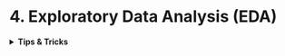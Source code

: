 # 4. Exploratory Data Analysis (EDA)

<div style="width:1000px;margin:auto">

<details><summary><b>Tips & Tricks</b></summary><p>

<details><summary><b>Heatmap</b> for <b>Daily</b> usage</summary><p>
<a href='./5_EDA/Heatmap_daily_time_series.html#Sales-Heatmap-Calendar'>How to use (Notebook)</a>
<h4>Code</h4>
```python
# ----------------------------------------------------------------------------
# Author:  Nicolas P. Rougier
# License: BSD
# ----------------------------------------------------------------------------
import numpy as np
import matplotlib.pyplot as plt
from matplotlib.patches import Polygon
from datetime import datetime
from dateutil.relativedelta import relativedelta


def calmap(ax, year, data):
    ax.tick_params('x', length=0, labelsize="medium", which='major')
    ax.tick_params('y', length=0, labelsize="x-small", which='major')

    # Month borders
    xticks, labels = [], []
    start = datetime(year,1,1).weekday()
    for month in range(1,13):
        first = datetime(year, month, 1)
        last = first + relativedelta(months=1, days=-1)

        y0 = first.weekday()
        y1 = last.weekday()
        x0 = (int(first.strftime("%j"))+start-1)//7
        x1 = (int(last.strftime("%j"))+start-1)//7

        P = [ (x0,   y0), (x0,    7),  (x1,   7),
              (x1,   y1+1), (x1+1,  y1+1), (x1+1, 0),
              (x0+1,  0), (x0+1,  y0) ]
        xticks.append(x0 +(x1-x0+1)/2)
        labels.append(first.strftime("%b"))
        poly = Polygon(P, edgecolor="black", facecolor="None",
                       linewidth=1, zorder=20, clip_on=False)
        ax.add_artist(poly)
    
    ax.set_xticks(xticks)
    ax.set_xticklabels(labels)
    ax.set_yticks(0.5 + np.arange(7))
    ax.set_yticklabels(["Mon", "Tue", "Wed", "Thu", "Fri", "Sat", "Sun"])
    ax.set_title("{}".format(year), weight="semibold")
    
    # Clearing first and last day from the data
    valid = datetime(year, 1, 1).weekday()
    data[:valid,0] = np.nan
    valid = datetime(year, 12, 31).weekday()
    # data[:,x1+1:] = np.nan
    data[valid+1:,x1] = np.nan

    # Showing data
    ax.imshow(data, extent=[0,53,0,7], zorder=10, vmin=-1, vmax=1,
              cmap="RdYlBu_r", origin="lower", alpha=.75)
```
</p></details>

<details><summary><b>Upsampling</b></summary>
<p><b>Upsampling</b> Chaning the time from, for example, <b>minutes to seconds</b>. <br><b>Upsampling</b> helps us to visualize and analyze data in more detail, and these fine-grained observations are calculated using <b>interpolation</b>.<br>
<h5>Pitfalls:</h5>
<b>Upsampling</b> leads to <b>NaN</b> values. the methods used in <b>interpolation</b> are linear or cubic splines for imputing <b>NaN</b> values. This might not represent the original data, so the analysis & visualization might be misleading.</p>

```
# Aggregate dataframe by year since we have a yearly time-series dataframe.
walmart_store_count = walmart_stores.groupby("YEAR")[["storenum"]].agg("count").rename(columns={"storenum": "store_count"})
```

```
# Convert the frequecy to 2 days (Upsampling):
walmart_store_count_series = walmart_store_count_series.asfreq('2D')
# And this will generated NaNs, and we will fill it with interpolation.
```

```
# Imputing NaNs with interpolation.
walmart_store_count_series = walmart_store_count_series.interpolate(method="spline", order=2)

# Then plot it.
walmart_store_count_series.plot(style=":")
```
<img src="./imgs/upsampling.png">
</details>

<details><summary><b>Downsampling</b></summary>
<p><b>Downsampling</b> Chaning the time from, for example, <b>months to years</b>. <br><b>Downsampling</b> helps summarize and get a general sense of trends in data.<br>
<h5>Pitfalls:</h5>
<b>Downsampling</b> aggregates the observation over sample frequency, where we provide a frequency to function as an argument, so we might lose information.</p>

```
# After aggreation, we will smooth out the plot using downsampling with a frequency of BA(business year).
plt.figure(figsize=(12, 8))
plt.ylabel("Interpolated Values")
plt.plot(walmart_store_count_series)
walmart_store_count_series.resample('BA').mean().plot(style=':', title="Values Smoothen by Business Year Frequency") #BA stands for Business Year
```
<img src="./imgs/downsampling_1.png">

```
# Downsample with a frequency of BQ(business quarter) to observe higher granularity.
plt.figure(figsize=(12,8))
plt.ylabel("Interpolated Values")
walmart_store_count_series.plot(alpha=0.5, style='-')
walmart_store_count_series.resample('BQ').mean().plot(style=':', title="Values Smoothen by Business Quarter Frequency")#BQ stands for Business quarter
```
<img src="./imgs/downsampling_2.png">
</details>

</p></details>

<hr>

<details><summary><b>Time-Series Analysis Course</b></summary><p>

<details><summary><b>Time-Series with Pandas</b></summary><p>

<ul>
<li><p><a href="file:///media/mosaab/Volume/Courses/Computer%20Science/Advanced/Machine%20Learning/Udemy/[%20FreeCourseWeb.com%20]%20Udemy%20-%20Python%20for%20Time%20Series%20Data%20Analysis/01.%20Introduction/UDEMY_TSA_FINAL/04-Time-Series-with-Pandas/00-Datetime-Index.html#Python-Datetime-Review"><b>1. Datetime Index</b></a> </p></li>

<li><p><a href="file:///media/mosaab/Volume/Courses/Computer%20Science/Advanced/Machine%20Learning/Udemy/[%20FreeCourseWeb.com%20]%20Udemy%20-%20Python%20for%20Time%20Series%20Data%20Analysis/01.%20Introduction/UDEMY_TSA_FINAL/04-Time-Series-with-Pandas/01-Time-Resampling.html#Import-the-data"><b>2. Making Datetime as index and parse it as datetime64</b></a> </p></li>

<li><p><a href="file:///media/mosaab/Volume/Courses/Computer%20Science/Advanced/Machine%20Learning/Udemy/[%20FreeCourseWeb.com%20]%20Udemy%20-%20Python%20for%20Time%20Series%20Data%20Analysis/01.%20Introduction/UDEMY_TSA_FINAL/04-Time-Series-with-Pandas/01-Time-Resampling.html#resample()"><b>3. Resample</b> (making aggregation over time)</a></p></li>

<li><p><a href="file:///media/mosaab/Volume/Courses/Computer%20Science/Advanced/Machine%20Learning/Udemy/[%20FreeCourseWeb.com%20]%20Udemy%20-%20Python%20for%20Time%20Series%20Data%20Analysis/01.%20Introduction/UDEMY_TSA_FINAL/04-Time-Series-with-Pandas/02-Time-Shifting.html#Time-Shifting"><b>4. Time Shifting</b></a> </p></li>

<li><p><a href="file:///media/mosaab/Volume/Courses/Computer%20Science/Advanced/Machine%20Learning/Udemy/[%20FreeCourseWeb.com%20]%20Udemy%20-%20Python%20for%20Time%20Series%20Data%20Analysis/01.%20Introduction/UDEMY_TSA_FINAL/04-Time-Series-with-Pandas/03-Rolling-and-Expanding.html#Rolling-and-Expanding"><b>5. Rolling &amp; Expanding</b></a></p></li>

<li><p><a href="file:///media/mosaab/Volume/Courses/Computer%20Science/Advanced/Machine%20Learning/Udemy/[%20FreeCourseWeb.com%20]%20Udemy%20-%20Python%20for%20Time%20Series%20Data%20Analysis/01.%20Introduction/UDEMY_TSA_FINAL/04-Time-Series-with-Pandas/04-Visualizing-Time-Series-Data.html#Visualizing-Time-Series-Data"><b>6. Visualizing Time-Series Data</b></a> </p></li>

<li><p><a href="file:///media/mosaab/Volume/Courses/Computer%20Science/Advanced/Machine%20Learning/Udemy/[%20FreeCourseWeb.com%20]%20Udemy%20-%20Python%20for%20Time%20Series%20Data%20Analysis/01.%20Introduction/UDEMY_TSA_FINAL/04-Time-Series-with-Pandas/06-Pandas-Time-Series-Exercises-SET-ONE-Solutions.html"><b>From month as number to String</b></a> </p></li>

<li><p><a href="file:///media/mosaab/Volume/Courses/Computer%20Science/Advanced/Machine%20Learning/Udemy/[%20FreeCourseWeb.com%20]%20Udemy%20-%20Python%20for%20Time%20Series%20Data%20Analysis/01.%20Introduction/UDEMY_TSA_FINAL/04-Time-Series-with-Pandas/08-Time-Series-with-Pandas-Project-Exercise-SET-TWO-Solutions.html"><b>Extensive Time-Series EDA</b></a> 
</p></p></li>
</ul>
</p>
</details>

<details><summary><b>Statsmodel for Time-Series Analysis</b></summary> 
<p>

<ul>
<li><p><a href="file:///media/mosaab/Volume/Courses/Computer%20Science/Advanced/Machine%20Learning/Udemy/[%20FreeCourseWeb.com%20]%20Udemy%20-%20Python%20for%20Time%20Series%20Data%20Analysis/01.%20Introduction/UDEMY_TSA_FINAL/05-Time-Series-Analysis-with-Statsmodels/00-Introduction-to-Statsmodels.html"><b>1. Hodrick-Prescott filter</b></a> </p></li>

<li><p><a href="file:///media/mosaab/Volume/Courses/Computer%20Science/Advanced/Machine%20Learning/Udemy/[%20FreeCourseWeb.com%20]%20Udemy%20-%20Python%20for%20Time%20Series%20Data%20Analysis/01.%20Introduction/UDEMY_TSA_FINAL/05-Time-Series-Analysis-with-Statsmodels/01-ETS-Decomposition.html"><b>2. ETS Decomposition</b></a> </p></li>

<li><p><a href="file:///media/mosaab/Volume/Courses/Computer%20Science/Advanced/Machine%20Learning/Udemy/[%20FreeCourseWeb.com%20]%20Udemy%20-%20Python%20for%20Time%20Series%20Data%20Analysis/01.%20Introduction/UDEMY_TSA_FINAL/05-Time-Series-Analysis-with-Statsmodels/02-EWMA-Exponentially-Weighted-Moving-Average.html"><b>3. EWMA (Exponantially Weighted Moving Average)</b></a> </p></li>

<li><p><a href="file:///media/mosaab/Volume/Courses/Computer%20Science/Advanced/Machine%20Learning/Udemy/[%20FreeCourseWeb.com%20]%20Udemy%20-%20Python%20for%20Time%20Series%20Data%20Analysis/01.%20Introduction/UDEMY_TSA_FINAL/05-Time-Series-Analysis-with-Statsmodels/03-Holt-Winters-Methods.html#Holt-Winters-Methods"><b>4. Holt-Winters Smoothing (Simple, Double, Triple)</b></a> </p></li>
</ul>
</p>
</details>

</p>
</details>

</div>
